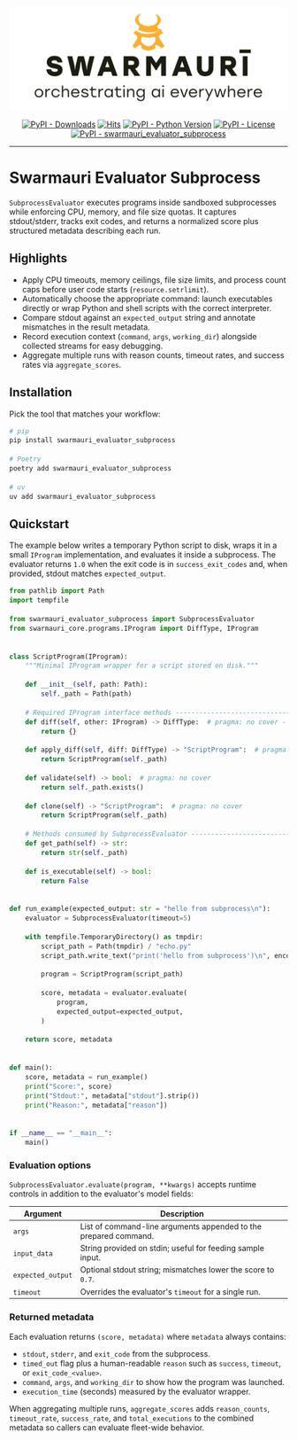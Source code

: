 ![Swarmauri Logo](https://github.com/swarmauri/swarmauri-sdk/blob/3d4d1cfa949399d7019ae9d8f296afba773dfb7f/assets/swarmauri.brand.theme.svg)

<p align="center">
    <a href="https://pypi.org/project/swarmauri_evaluator_subprocess/">
        <img src="https://img.shields.io/pypi/dm/swarmauri_evaluator_subprocess" alt="PyPI - Downloads"/></a>
    <a href="https://hits.sh/github.com/swarmauri/swarmauri-sdk/tree/master/pkgs/standards/swarmauri_evaluator_subprocess/">
        <img alt="Hits" src="https://hits.sh/github.com/swarmauri/swarmauri-sdk/tree/master/pkgs/standards/swarmauri_evaluator_subprocess.svg"/></a>
    <a href="https://pypi.org/project/swarmauri_evaluator_subprocess/">
        <img src="https://img.shields.io/pypi/pyversions/swarmauri_evaluator_subprocess" alt="PyPI - Python Version"/></a>
    <a href="https://pypi.org/project/swarmauri_evaluator_subprocess/">
        <img src="https://img.shields.io/pypi/l/swarmauri_evaluator_subprocess" alt="PyPI - License"/></a>
    <a href="https://pypi.org/project/swarmauri_evaluator_subprocess/">
        <img src="https://img.shields.io/pypi/v/swarmauri_evaluator_subprocess?label=swarmauri_evaluator_subprocess&color=green" alt="PyPI - swarmauri_evaluator_subprocess"/></a>
</p>

---

# Swarmauri Evaluator Subprocess

`SubprocessEvaluator` executes programs inside sandboxed subprocesses while
enforcing CPU, memory, and file size quotas. It captures stdout/stderr, tracks
exit codes, and returns a normalized score plus structured metadata describing
each run.

## Highlights

- Apply CPU timeouts, memory ceilings, file size limits, and process count caps
  before user code starts (`resource.setrlimit`).
- Automatically choose the appropriate command: launch executables directly or
  wrap Python and shell scripts with the correct interpreter.
- Compare stdout against an `expected_output` string and annotate mismatches in
  the result metadata.
- Record execution context (`command`, `args`, `working_dir`) alongside
  collected streams for easy debugging.
- Aggregate multiple runs with reason counts, timeout rates, and success rates
  via `aggregate_scores`.

## Installation

Pick the tool that matches your workflow:

```bash
# pip
pip install swarmauri_evaluator_subprocess

# Poetry
poetry add swarmauri_evaluator_subprocess

# uv
uv add swarmauri_evaluator_subprocess
```

## Quickstart

The example below writes a temporary Python script to disk, wraps it in a small
`IProgram` implementation, and evaluates it inside a subprocess. The evaluator
returns `1.0` when the exit code is in `success_exit_codes` and, when provided,
stdout matches `expected_output`.

```python
from pathlib import Path
import tempfile

from swarmauri_evaluator_subprocess import SubprocessEvaluator
from swarmauri_core.programs.IProgram import DiffType, IProgram


class ScriptProgram(IProgram):
    """Minimal IProgram wrapper for a script stored on disk."""

    def __init__(self, path: Path):
        self._path = Path(path)

    # Required IProgram interface methods -------------------------------
    def diff(self, other: IProgram) -> DiffType:  # pragma: no cover - example
        return {}

    def apply_diff(self, diff: DiffType) -> "ScriptProgram":  # pragma: no cover
        return ScriptProgram(self._path)

    def validate(self) -> bool:  # pragma: no cover
        return self._path.exists()

    def clone(self) -> "ScriptProgram":  # pragma: no cover
        return ScriptProgram(self._path)

    # Methods consumed by SubprocessEvaluator ---------------------------
    def get_path(self) -> str:
        return str(self._path)

    def is_executable(self) -> bool:
        return False


def run_example(expected_output: str = "hello from subprocess\n"):
    evaluator = SubprocessEvaluator(timeout=5)

    with tempfile.TemporaryDirectory() as tmpdir:
        script_path = Path(tmpdir) / "echo.py"
        script_path.write_text("print('hello from subprocess')\n", encoding="utf-8")

        program = ScriptProgram(script_path)

        score, metadata = evaluator.evaluate(
            program,
            expected_output=expected_output,
        )

    return score, metadata


def main():
    score, metadata = run_example()
    print("Score:", score)
    print("Stdout:", metadata["stdout"].strip())
    print("Reason:", metadata["reason"])


if __name__ == "__main__":
    main()
```

### Evaluation options

`SubprocessEvaluator.evaluate(program, **kwargs)` accepts runtime controls in
addition to the evaluator's model fields:

| Argument         | Description |
| ---------------- | ----------- |
| `args`           | List of command-line arguments appended to the prepared command. |
| `input_data`     | String provided on stdin; useful for feeding sample input. |
| `expected_output`| Optional stdout string; mismatches lower the score to `0.7`. |
| `timeout`        | Overrides the evaluator's `timeout` for a single run. |

### Returned metadata

Each evaluation returns `(score, metadata)` where `metadata` always contains:

- `stdout`, `stderr`, and `exit_code` from the subprocess.
- `timed_out` flag plus a human-readable `reason` such as `success`,
  `timeout`, or `exit_code_<value>`.
- `command`, `args`, and `working_dir` to show how the program was launched.
- `execution_time` (seconds) measured by the evaluator wrapper.

When aggregating multiple runs, `aggregate_scores` adds `reason_counts`,
`timeout_rate`, `success_rate`, and `total_executions` to the combined
metadata so callers can evaluate fleet-wide behavior.

